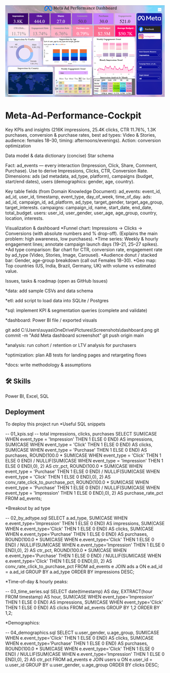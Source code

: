 ![App Demo](https://github.com/Suyash1035/Meta-Ad-Performance-Cockpit/blob/main/dashboard.png)

# Meta-Ad-Performance-Cockpit

Key KPIs and insights (216K impressions, 25.4K clicks, CTR 11.76%, 1.3K purchases, conversion & purchase rates, best ad types: Video & Stories, audience: females 18–30, timing: afternoons/evenings). Action: conversion optimization

Data model & data dictionary (concise) Star schema

Fact: ad_events — every interaction (Impression, Click, Share, Comment, Purchase). Use to derive Impressions, Clicks, CTR, Conversion Rate. Dimensions: ads (ad metadata, ad_type, platform), campaigns (budget, start/end dates), users (demographics: gender, age, country).

Key table fields (from Domain Knowledge Document): ad_events: event_id, ad_id, user_id, timestamp, event_type, day_of_week, time_of_day. ads: ad_id, campaign_id, ad_platform, ad_type, target_gender, target_age_group, target_interests. campaigns: campaign_id, name, start_date, end_date, total_budget. users: user_id, user_gender, user_age, age_group, country, location, interests.

Visualization & dashboard *Funnel chart: Impressions → Clicks → Conversions (with absolute numbers and % drop-off). (Explains the main problem: high awareness, low purchases). *Time series: Weekly & hourly engagement lines; annotate campaign launch days (19–21, 25–27 spikes). *Ad type comparison: Bar chart for CTR, conversion rate, engagement rate by ad_type (Video, Stories, Image, Carousel). *Audience donut / stacked bar: Gender, age-group breakdown (call out Females 18–30). *Geo map: Top countries (US, India, Brazil, Germany, UK) with volume vs estimated value.

Issues, tasks & roadmap (open as GitHub Issues)

*data: add sample CSVs and data schema

*etl: add script to load data into SQLite / Postgres

*sql: implement KPI & segmentation queries (complete and validate)

*dashboard: Power BI file / exported visuals

git add C:\Users\suyas\OneDrive\Pictures\Screenshots\dashboard.png git commit -m "Add Meta dashboard screenshot" git push origin main

*analysis: run cohort / retention or LTV analysis for purchasers

*optimization: plan AB tests for landing pages and retargeting flows

*docs: write methodology & assumptions
## 🛠 Skills
Power BI, Excel, SQL



## Deployment

To deploy this project run
*Useful SQL snippets

-- 01_kpis.sql
-- total impressions, clicks, purchases
SELECT 
  SUM(CASE WHEN event_type = 'Impression' THEN 1 ELSE 0 END) AS impressions,
  SUM(CASE WHEN event_type = 'Click' THEN 1 ELSE 0 END) AS clicks,
  SUM(CASE WHEN event_type = 'Purchase' THEN 1 ELSE 0 END) AS purchases,
  ROUND(100.0 * SUM(CASE WHEN event_type = 'Click' THEN 1 ELSE 0 END) / NULLIF(SUM(CASE WHEN event_type = 'Impression' THEN 1 ELSE 0 END),0), 2) AS ctr_pct,
  ROUND(100.0 * SUM(CASE WHEN event_type = 'Purchase' THEN 1 ELSE 0 END) / NULLIF(SUM(CASE WHEN event_type = 'Click' THEN 1 ELSE 0 END),0), 2) AS conv_rate_click_to_purchase_pct,
  ROUND(100.0 * SUM(CASE WHEN event_type = 'Purchase' THEN 1 ELSE 0 END) / NULLIF(SUM(CASE WHEN event_type = 'Impression' THEN 1 ELSE 0 END),0), 2) AS purchase_rate_pct
FROM ad_events;

*Breakout by ad type 

-- 02_by_adtype.sql
SELECT a.ad_type,
  SUM(CASE WHEN e.event_type='Impression' THEN 1 ELSE 0 END) AS impressions,
  SUM(CASE WHEN e.event_type='Click' THEN 1 ELSE 0 END) AS clicks,
  SUM(CASE WHEN e.event_type='Purchase' THEN 1 ELSE 0 END) AS purchases,
  ROUND(100.0 * SUM(CASE WHEN e.event_type='Click' THEN 1 ELSE 0 END) / NULLIF(SUM(CASE WHEN e.event_type='Impression' THEN 1 ELSE 0 END),0), 2) AS ctr_pct,
  ROUND(100.0 * SUM(CASE WHEN e.event_type='Purchase' THEN 1 ELSE 0 END) / NULLIF(SUM(CASE WHEN e.event_type='Click' THEN 1 ELSE 0 END),0), 2) AS conv_rate_click_to_purchase_pct
FROM ad_events e
JOIN ads a ON e.ad_id = a.ad_id
GROUP BY a.ad_type
ORDER BY impressions DESC;

*Time-of-day & hourly peaks:

-- 03_time_series.sql
SELECT date(timestamp) AS day,
       EXTRACT(hour FROM timestamp) AS hour,
       SUM(CASE WHEN event_type='Impression' THEN 1 ELSE 0 END) AS impressions,
       SUM(CASE WHEN event_type='Click' THEN 1 ELSE 0 END) AS clicks
FROM ad_events
GROUP BY 1,2
ORDER BY 1,2;

*Demographics:

-- 04_demographics.sql
SELECT u.user_gender,
       u.age_group,
       SUM(CASE WHEN e.event_type='Click' THEN 1 ELSE 0 END) AS clicks,
       SUM(CASE WHEN e.event_type='Purchase' THEN 1 ELSE 0 END) AS purchases,
       ROUND(100.0 * SUM(CASE WHEN e.event_type='Click' THEN 1 ELSE 0 END) / NULLIF(SUM(CASE WHEN e.event_type='Impression' THEN 1 ELSE 0 END),0), 2) AS ctr_pct
FROM ad_events e
JOIN users u ON e.user_id = u.user_id
GROUP BY u.user_gender, u.age_group
ORDER BY clicks DESC;
